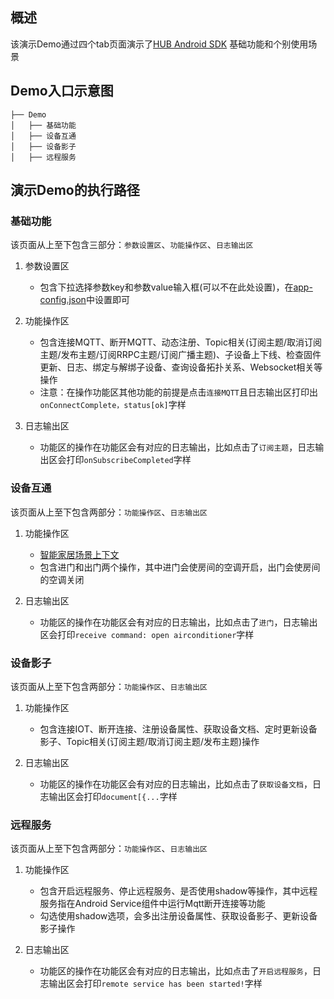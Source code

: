 ## 概述

该演示Demo通过四个tab页面演示了[HUB Android SDK](https://github.com/tencentyun/iot-device-java/tree/master/hub/hub-device-android) 基础功能和个别使用场景
## Demo入口示意图
```
├── Demo
│   ├── 基础功能
│   ├── 设备互通
│   ├── 设备影子
│   ├── 远程服务
```

## 演示Demo的执行路径
### 基础功能
该页面从上至下包含三部分：`参数设置区`、`功能操作区`、`日志输出区`
1. 参数设置区
    * 包含下拉选择参数key和参数value输入框(可以不在此处设置)，在[app-config.json](https://github.com/tencentyun/iot-device-java/blob/master/hub/hub-android-demo/src/main/assets/app-config.json)中设置即可
2. 功能操作区
    * 包含连接MQTT、断开MQTT、动态注册、Topic相关(订阅主题/取消订阅主题/发布主题/订阅RRPC主题/订阅广播主题)、子设备上下线、检查固件更新、日志、绑定与解绑子设备、查询设备拓扑关系、Websocket相关等操作
    * 注意：在操作功能区其他功能的前提是点击`连接MQTT`且日志输出区打印出`onConnectComplete，status[ok]`字样

3. 日志输出区
    * 功能区的操作在功能区会有对应的日志输出，比如点击了`订阅主题`，日志输出区会打印`onSubscribeCompleted`字样

### 设备互通
该页面从上至下包含两部分：`功能操作区`、`日志输出区`
1. 功能操作区
    * [智能家居场景上下文](https://cloud.tencent.com/document/product/634/11913)
    * 包含进门和出门两个操作，其中进门会使房间的空调开启，出门会使房间的空调关闭

2. 日志输出区
    * 功能区的操作在功能区会有对应的日志输出，比如点击了`进门`，日志输出区会打印`receive command: open airconditioner`字样

### 设备影子
该页面从上至下包含两部分：`功能操作区`、`日志输出区`
1. 功能操作区
    * 包含连接IOT、断开连接、注册设备属性、获取设备文档、定时更新设备影子、Topic相关(订阅主题/取消订阅主题/发布主题)操作

2. 日志输出区
    * 功能区的操作在功能区会有对应的日志输出，比如点击了`获取设备文档`，日志输出区会打印`document[{...`字样


### 远程服务
该页面从上至下包含两部分：`功能操作区`、`日志输出区`
1. 功能操作区
    * 包含开启远程服务、停止远程服务、是否使用shadow等操作，其中远程服务指在Android Service组件中运行Mqtt断开连接等功能
    * 勾选使用shadow选项，会多出注册设备属性、获取设备影子、更新设备影子操作

2. 日志输出区
    * 功能区的操作在功能区会有对应的日志输出，比如点击了`开启远程服务`，日志输出区会打印`remote service has been started!`字样
